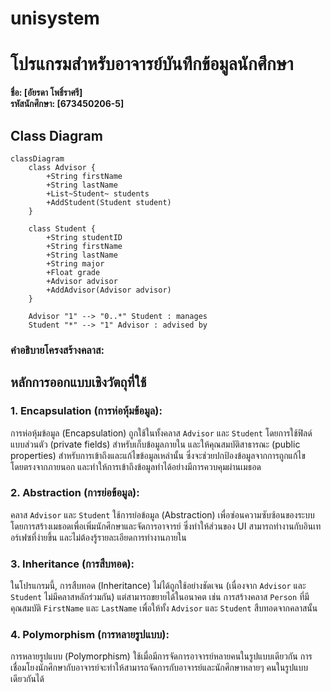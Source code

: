# unisystem
 
# โปรแกรมสำหรับอาจารย์บันทึกข้อมูลนักศึกษา

**ชื่อ: [อัยรดา โพธิ์ราศรี]**  
**รหัสนักศึกษา: [673450206-5]**

## Class Diagram

```mermaid
classDiagram
    class Advisor {
        +String firstName
        +String lastName
        +List~Student~ students
        +AddStudent(Student student)
    }

    class Student {
        +String studentID
        +String firstName
        +String lastName
        +String major
        +Float grade
        +Advisor advisor
        +AddAdvisor(Advisor advisor)
    }

    Advisor "1" --> "0..*" Student : manages
    Student "*" --> "1" Advisor : advised by
```

### คำอธิบายโครงสร้างคลาส:
## หลักการออกแบบเชิงวัตถุที่ใช้

### 1. **Encapsulation (การห่อหุ้มข้อมูล)**:
การห่อหุ้มข้อมูล (Encapsulation) ถูกใช้ในทั้งคลาส `Advisor` และ `Student` โดยการใช้ฟิลด์แบบส่วนตัว (private fields) สำหรับเก็บข้อมูลภายใน และให้คุณสมบัติสาธารณะ (public properties) สำหรับการเข้าถึงและแก้ไขข้อมูลเหล่านั้น ซึ่งจะช่วยปกป้องข้อมูลจากการถูกแก้ไขโดยตรงจากภายนอก และทำให้การเข้าถึงข้อมูลทำได้อย่างมีการควบคุมผ่านเมธอด

### 2. **Abstraction (การย่อข้อมูล)**:
คลาส `Advisor` และ `Student` ใช้การย่อข้อมูล (Abstraction) เพื่อซ่อนความซับซ้อนของระบบ โดยการสร้างเมธอดเพื่อเพิ่มนักศึกษาและจัดการอาจารย์ ซึ่งทำให้ส่วนของ UI สามารถทำงานกับอินเทอร์เฟซที่ง่ายขึ้น และไม่ต้องรู้รายละเอียดการทำงานภายใน

### 3. **Inheritance (การสืบทอด)**:
ในโปรแกรมนี้, การสืบทอด (Inheritance) ไม่ได้ถูกใช้อย่างชัดเจน (เนื่องจาก `Advisor` และ `Student` ไม่มีคลาสหลักร่วมกัน) แต่สามารถขยายได้ในอนาคต เช่น การสร้างคลาส `Person` ที่มีคุณสมบัติ `FirstName` และ `LastName` เพื่อให้ทั้ง `Advisor` และ `Student` สืบทอดจากคลาสนั้น

### 4. **Polymorphism (การหลายรูปแบบ)**:
การหลายรูปแบบ (Polymorphism) ใช้เมื่อมีการจัดการอาจารย์หลายคนในรูปแบบเดียวกัน การเชื่อมโยงนักศึกษากับอาจารย์จะทำให้สามารถจัดการกับอาจารย์และนักศึกษาหลายๆ คนในรูปแบบเดียวกันได้
